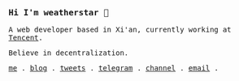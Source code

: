 <h3><samp>Hi I'm weatherstar 👋</samp></h3>
<p><samp>A web developer based in Xi'an, currently working at <a href="https://github.com/Tencent">Tencent</a>.<samp></p>
<p><samp>Believe in decentralization.<samp></p>
<p>
  <samp>
    <a href="https://weatherstar.fun/about">me</a> .
    <a href="https://weatherstar.fun/">blog</a> .
    <a href="https://twitter.com/0x0000z">tweets</a> .
    <a href="https://t.me/zhiyul">telegram</a> .
    <a href="https://t.me/+UAsenl8Xfhe0wH2i">channel</a> .
    <a href="mailto:weather@lovec.at">email</a> .
  </samp>
  </p>

